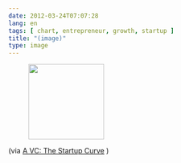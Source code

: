 ```yaml
---
date: 2012-03-24T07:07:28
lang: en
tags: [ chart, entrepreneur, growth, startup ]
title: "(image)"
type: image
---
```


<figure>
<a
href="https://hugo.ferreira.cc/via-a-vc-the-startup-curve/attachment/831/"
rel="attachment"><img
src="/wp-content/uploads/2012/03/tumblr_m1dyy8bMfK1qz82meo1_500-150x150.png"
width="150" height="150" /></a></figure>

(via [A VC: The Startup
Curve](http://www.avc.com/a_vc/2012/03/the-startup-curve.html) )

